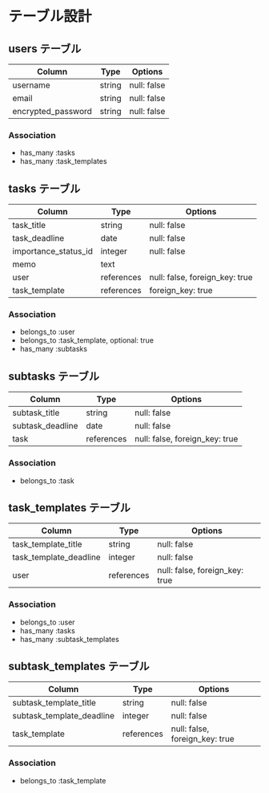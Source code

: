 # テーブル設計

## users テーブル

| Column             | Type   | Options     |
| ------------------ | ------ | ----------- |
| username           | string | null: false |
| email              | string | null: false |
| encrypted_password | string | null: false |

### Association

- has_many :tasks
- has_many :task_templates

## tasks テーブル

| Column                | Type       | Options                        |
| --------------------- | ---------- | ------------------------------ |
| task_title            | string     | null: false                    |
| task_deadline         | date       | null: false                    |
| importance_status_id  | integer    | null: false                    |
| memo                  | text       |                                |
| user                  | references | null: false, foreign_key: true |
| task_template         | references | foreign_key: true              |

### Association

- belongs_to :user
- belongs_to :task_template, optional: true
- has_many :subtasks

## subtasks テーブル

| Column           | Type       | Options                        |
| ---------------- | ---------- | ------------------------------ |
| subtask_title    | string     | null: false                    |
| subtask_deadline | date       | null: false                    |
| task             | references | null: false, foreign_key: true |
### Association

- belongs_to :task

## task_templates テーブル

| Column                 | Type       | Options                        |
| ---------------------- | ---------- | ------------------------------ |
| task_template_title    | string     | null: false                    |
| task_template_deadline | integer    | null: false                    |
| user                   | references | null: false, foreign_key: true |

### Association

- belongs_to :user
- has_many :tasks
- has_many :subtask_templates

## subtask_templates テーブル

| Column                     | Type       | Options                        |
| -------------------------- | ---------- | ------------------------------ |
| subtask_template_title     | string     | null: false                    |
| subtask_template_deadline  | integer    | null: false                    |
| task_template              | references | null: false, foreign_key: true |

### Association

- belongs_to :task_template

